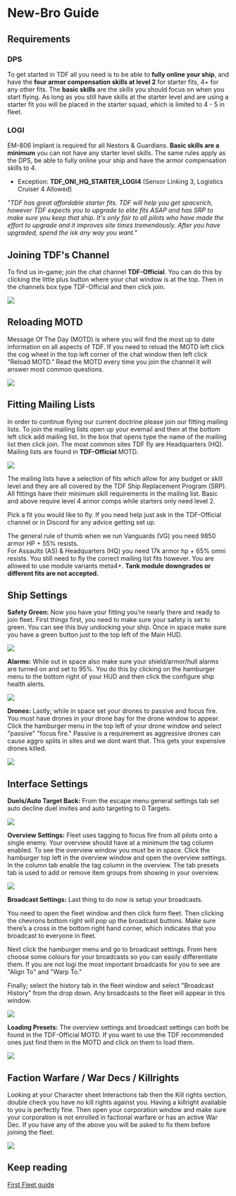 # New-Bro Guide

## Requirements

### DPS

To get started in TDF all you need is to be able to **fully online your ship**, and have the **four armor compensation skills at level 2** for starter fits, 4+ for any other fits. The **basic skills** are the skills you should focus on when you start flying. As long as you still have skills at the starter level and are using a starter fit you will be placed in the starter squad, which is limited to 4 - 5 in fleet.

### LOGI

EM-806 Implant is required for all Nestors & Guardians.
**Basic skills are a minimum** you can not have any starter level skills. The same rules apply as the DPS, be able to fully online your ship and have the armor compensation skills to 4.

- Exception: **TDF_ONI_HQ_STARTER_LOGI4** (Sensor Linking 3, Logistics Cruiser 4 Allowed)

_"TDF has great affordable starter fits. TDF will help you get spacerich, however TDF expects you to upgrade to elite fits ASAP and has SRP to make sure you keep that ship. It's only fair to all pilots who have made the effort to upgrade and it improves site times tremendously. After you have upgraded, spend the isk any way you want."_

## Joining TDF's Channel

To find us in-game; join the chat channel **TDF-Official**. You can do this by clicking the little plus button where your chat window is at the top. Then in the channels box type TDF-Official and then click join.

![](joinchannel.png)

## Reloading MOTD

Message Of The Day (MOTD) is where you will find the most up to date information on all aspects of TDF. If you need to reload the MOTD left click the cog wheel in the top left corner of the chat window then left click "Reload MOTD." Read the MOTD every time you join the channel it will answer most common questions.

![](reloadmotd.png)

## Fitting Mailing Lists

In order to continue flying our current doctrine please join our fitting mailing lists. To join the mailing lists open up your evemail and then at the bottom left click add mailing list. In the box that opens type the name of the mailing list then click join. The most common sites TDF fly are Headquarters (HQ). Mailing lists are found in **TDF-Official** MOTD.

![](mailinglisthq.png)

The mailing lists have a selection of fits which allow for any budget or skill level and they are all covered by the TDF Ship Replacement Program (SRP). All fittings have their minimum skill requirements in the mailing list. Basic and above require level 4 armor comps while starters only need level 2.

Pick a fit you would like to fly. If you need help just ask in the TDF-Official channel or in Discord for any advice getting set up.

The general rule of thumb when we run Vanguards (VG) you need 9850 armor HP + 55% resists.  
For Assaults (AS) & Headquarters (HQ) you need 17k armor hp + 65% omni resists. You still need to fly the correct mailing list fits however. You are allowed to use module variants meta4+. **Tank module downgrades or different fits are not accepted.**

## Ship Settings

**Safety Green:** Now you have your fitting you’re nearly there and ready to join fleet. First things first, you need to make sure your safety is set to green. You can see this buy undocking your ship. Once in space make sure you have a green button just to the top left of the Main HUD.

![](safetysetgreen.png)

**Alarms:** While out in space also make sure your shield/armor/hull alarms are turned on and set to 95%. You do this by clicking on the hamburger menu to the bottom right of your HUD and then click the configure ship health alerts.

![](healthalert.png)

**Drones:** Lastly; while in space set your drones to passive and focus fire. You must have drones in your drone bay for the drone window to appear. Click the hamburger menu in the top left of your drone window and select "passive" "focus fire." Passive is a requirement as aggressive drones can cause aggro splits in sites and we dont want that. This gets your expensive drones killed.

![](drones.png)

## Interface Settings

**Duels/Auto Target Back:** From the escape menu general settings tab set auto decline duel invites and auto targeting to 0 Targets.

![](retargetnduel.png)

**Overview Settings:** Fleet uses tagging to focus fire from all pilots onto a single enemy. Your overview should have at a minimum the tag column enabled. To see the overview window you must be in space. Click the hamburger top left in the overview window and open the overview settings. In the column tab enable the tag column in the overview. The tab presets tab is used to add or remove item groups from showing in your overview.

![](overview.png)

**Broadcast Settings:** Last thing to do now is setup your broadcasts.

You need to open the fleet window and then click form fleet. Then clicking the chevrons bottom right will pop up the broadcast buttons. Make sure there’s a cross in the bottom right hand corner, which indicates that you broadcast to everyone in fleet.

Next click the hamburger menu and go to broadcast settings. From here choose some colours for your broadcasts so you can easily differentiate them. If you are not logi the most important broadcasts for you to see are "Align To" and "Warp To."

Finally; select the history tab in the fleet window and select "Broadcast History" from the drop down. Any broadcasts to the fleet will appear in this window.

![](broadcasts.png)

**Loading Presets:** The overview settings and broadcast settings can both be found in the TDF-Official MOTD. If you want to use the TDF recommended ones just find them in the MOTD and click on them to load them.

![](presets.png)

## Faction Warfare / War Decs / Killrights

Looking at your Character sheet Interactions tab then the Kill rights section, double check you have no kill rights against you. Having a killright available to you is perfectly fine. Then open your corporation window and make sure your corporation is not enrolled in factional warfare or has an active War Dec. If you have any of the above you will be asked to fix them before joining the fleet.

![](war.png)

## Keep reading

[First Fleet guide](/guide/xup)
